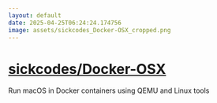```yaml
---
layout: default
date: 2025-04-25T06:24:24.174756
image: assets/sickcodes_Docker-OSX_cropped.png
---
```


# [sickcodes/Docker-OSX](https://github.com/sickcodes/Docker-OSX)

Run macOS in Docker containers using QEMU and Linux tools
